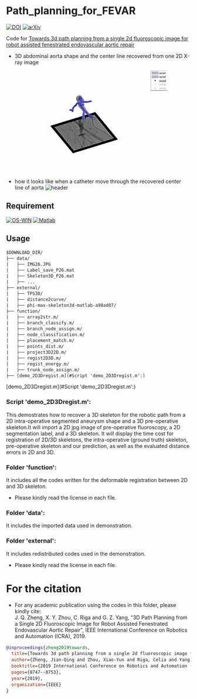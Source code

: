 # Path_planning_for_FEVAR
[![DOI](https://img.shields.io/badge/DOI-10.1109%2FICRA.2019.8793918-darkyellow)](https://ieeexplore.ieee.org/abstract/document/8793918/)
[![arXiv](https://img.shields.io/badge/arXiv-1809.05955-b31b1b.svg)](https://arxiv.org/abs/1809.05955)

Code for [Towards 3d path planning from a single 2d fluoroscopic image for robot assisted fenestrated endovascular aortic repair](https://ieeexplore.ieee.org/abstract/document/8793918)

* 3D abdominal aorta shape and the center line recovered from one 2D X-ray image
![header](imgs/demo-recover.gif)

* how it looks like when a catheter move through the recovered center line of aorta
![header](imgs/demo-visual.gif)


## Requirement
[![OS-WIN](https://img.shields.io/badge/OS-Windows%7CLinux-darkblue)]()
[![Matlab](https://img.shields.io/badge/Matlab-R2016a%7CR2017a-blue)](https://www.mathworks.com/products/matlab.html)

## Usage
```
$DOWNLOAD_DIR/
├── data/
|   ├── IMG26.JPG
|   ├── Label_save_P26.mat
|   ├── Skeleton3D_P26.mat
|   ├── ...
├── external/
|   ├── TPS3D/
|   ├── distance2curve/
|   ├── phi-max-skeleton3d-matlab-a98ad07/
├── function/
|   ├── array2str.m/
|   ├── branch_classify.m/
|   ├── branch_node_assign.m/
|   ├── node_classification.m/
|   ├── placement_match.m/
|   ├── points_dist.m/
|   ├── project3D22D.m/
|   ├── regist2D3D.m/
|   ├── regist_energy.m/
|   ├── trunk_node_assign.m/
├── [demo_2D3Dregist.m](#Script 'demo_2D3Dregist.m':)
```
[demo_2D3Dregist.m](#Script 'demo_2D3Dregist.m':)

### Script 'demo_2D3Dregist.m':
This demostrates how to recover a 3D skeleton for the robotic path from a 2D intra-operative segmented aneurysm shape and a 3D pre-operative skeleton.It will import a 2D jpg image of pre-operative fluoroscopy, a 2D segmentation label, and a 3D skeleton. It will display the time cost for registration of 2D/3D skeletons, the intra-operative (ground truth) skeleton, pre-operative skeleton and our prediction, as well as the evaluated distance errors in 2D and 3D.

### Folder 'function':
It includes all the codes written for the deformable registration between 2D and 3D skeleton.
* Please kindly read the license in each file.

### Folder 'data':
It includes the imported data used in demonstration.

### Folder 'external':
It includes redistributed codes used in the demonstration.
* Please kindly read the license in each file.

# For the citation
* For any academic publication using the codes in this folder, please kindly cite:<br />
  J. Q. Zheng, X. Y. Zhou, C. Riga and G. Z. Yang, "3D Path Planning from a Single 2D Fluoroscopic Image for Robot Assisted Fenestrated   Endovascular Aortic Repair", IEEE International Conference on Robotics and Automation (ICRA), 2019.
```bibtex
@inproceedings{zheng2019towards,
  title={Towards 3d path planning from a single 2d fluoroscopic image for robot assisted fenestrated endovascular aortic repair},
  author={Zheng, Jian-Qing and Zhou, Xiao-Yun and Riga, Celia and Yang, Guang-Zhong},
  booktitle={2019 International Conference on Robotics and Automation (ICRA)},
  pages={8747--8753},
  year={2019},
  organization={IEEE}
}
```
